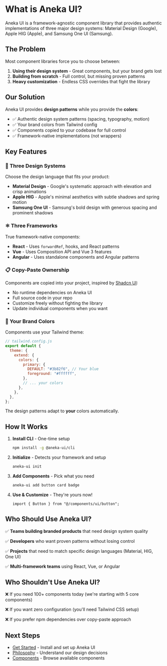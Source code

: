 # What is Aneka UI?

Aneka UI is a framework-agnostic component library that provides authentic implementations of three major design systems: Material Design (Google), Apple HIG (Apple), and Samsung One UI (Samsung).

## The Problem

Most component libraries force you to choose between:

1. **Using their design system** - Great components, but your brand gets lost
2. **Building from scratch** - Full control, but missing proven patterns
3. **Heavy customization** - Endless CSS overrides that fight the library

## Our Solution

Aneka UI provides **design patterns** while you provide the **colors**:

- ✅ Authentic design system patterns (spacing, typography, motion)
- ✅ Your brand colors from Tailwind config
- ✅ Components copied to your codebase for full control
- ✅ Framework-native implementations (not wrappers)

## Key Features

### 🎨 Three Design Systems

Choose the design language that fits your product:

- **Material Design** - Google's systematic approach with elevation and crisp animations
- **Apple HIG** - Apple's minimal aesthetics with subtle shadows and spring motion
- **Samsung One UI** - Samsung's bold design with generous spacing and prominent shadows

### ⚛️ Three Frameworks

True framework-native components:

- **React** - Uses `forwardRef`, hooks, and React patterns
- **Vue** - Uses Composition API and Vue 3 features
- **Angular** - Uses standalone components and Angular patterns

### 📋 Copy-Paste Ownership

Components are copied into your project, inspired by [Shadcn UI](https://ui.shadcn.com):

- No runtime dependencies on Aneka UI
- Full source code in your repo
- Customize freely without fighting the library
- Update individual components when you want

### 🎯 Your Brand Colors

Components use your Tailwind theme:

```js
// tailwind.config.js
export default {
  theme: {
    extend: {
      colors: {
        primary: {
          DEFAULT: "#3b82f6", // Your blue
          foreground: "#ffffff",
        },
        // ... your colors
      },
    },
  },
};
```

The design patterns adapt to **your** colors automatically.

## How It Works

1. **Install CLI** - One-time setup

   ```bash
   npm install -g @aneka-ui/cli
   ```

2. **Initialize** - Detects your framework and setup

   ```bash
   aneka-ui init
   ```

3. **Add Components** - Pick what you need

   ```bash
   aneka-ui add button card badge
   ```

4. **Use & Customize** - They're yours now!
   ```tsx
   import { Button } from "@/components/ui/button";
   ```

## Who Should Use Aneka UI?

✅ **Teams building branded products** that need design system quality

✅ **Developers** who want proven patterns without losing control

✅ **Projects** that need to match specific design languages (Material, HIG, One UI)

✅ **Multi-framework teams** using React, Vue, or Angular

## Who Shouldn't Use Aneka UI?

❌ If you need 100+ components today (we're starting with 5 core components)

❌ If you want zero configuration (you'll need Tailwind CSS setup)

❌ If you prefer npm dependencies over copy-paste approach

## Next Steps

- [Get Started](/guide/getting-started) - Install and set up Aneka UI
- [Philosophy](/guide/philosophy) - Understand our design decisions
- [Components](/components/button) - Browse available components

